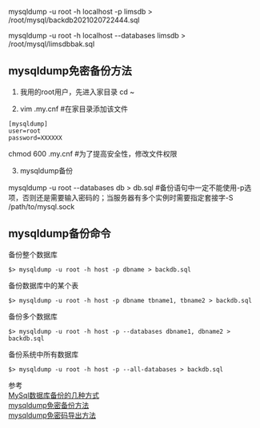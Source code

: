 
mysqldump -u root -h localhost -p limsdb > /root/mysql/backdb2021020722444.sql

mysqldump -u root -h localhost --databases limsdb > /root/mysql/limsdbbak.sql



## mysqldump免密备份方法

1. 我用的root用户，先进入家目录
   cd ~

2. vim .my.cnf #在家目录添加该文件
```
[mysqldump]
user=root
password=XXXXXX
```

chmod 600 .my.cnf #为了提高安全性，修改文件权限

3. mysqldump备份

mysqldump -u root  --databases db > db.sql #备份语句中一定不能使用-p选项，否则还是需要输入密码的；当服务器有多个实例时需要指定套接字-S /path/to/mysql.sock





## mysqldump备份命令

备份整个数据库
```
$> mysqldump -u root -h host -p dbname > backdb.sql
```

备份数据库中的某个表
```
$> mysqldump -u root -h host -p dbname tbname1, tbname2 > backdb.sql
```

备份多个数据库
```
$> mysqldump -u root -h host -p --databases dbname1, dbname2 > backdb.sql
```

备份系统中所有数据库
```
$> mysqldump -u root -h host -p --all-databases > backdb.sql
```




参考  
[MySql数据库备份的几种方式](https://www.cnblogs.com/yourblog/p/10381962.html)  
[mysqldump免密备份方法](https://www.cnblogs.com/godfather007/p/10373940.html)  
[mysqldump免密码导出方法](https://blog.csdn.net/codecocktail/article/details/81909128)  

